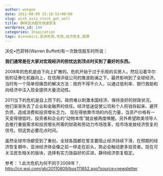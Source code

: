 ```yaml
---
author: wongoo
date: 2011-08-09 15:18:51+00:00
slug: wish_asia_stock_get_well
title: 静待亚洲股市快速恢复
wordpress_id: 144
categories: Inspiration
tags: Economics,亚洲市场,市场,经济恢复,股票
---
```


沃伦•巴菲特(Warren Buffett)有一次致信股东时所说：

**我们通常是在大家对宏观经济的担忧达到顶点时买到了最好的东西。**



2008年的危机是由下向上扩散的。危机开始于过于乐观的买房人，然后沿着华尔街的证券化机器向上，在信用评级公司的推波助澜之下，最终影响到了全球经济。当时有一个简单但痛苦的解决方法：政府不得不介入，以通过低利率、银行救助和向经济中注入现金提供大量流动性。

2011当下的危机是自上而下的。政府难以刺激本国经济、保持良好的财政状况，他们渐渐失去了企业和金融界的信任。经济低迷促使公司和个人将钱存起来、避开负债，造成消费和投资增长乏力。
现在得依靠市场的内在力量，当资产价格有一天变得很低时，投资者和企业的“动物本性”就会被再度唤醒。另外希望欧美领导人会推行重振需求和投资增长所需的财政和劳动力市场改革，给市场发放经济恢复的信号。但这势必要花点时间。

虽然全球市场都受到了重创，全球各国都在誓言要阻止经济持续下滑，在预期的经济恢复期中，亚洲经济体会像之前一样走在前头，势必会触动更多投资者。现在可关注民生相关的版块，选择有实力效益好的买进，静待经济恢复稳定。



参考：
1.此次危机为何不同于2008年？, http://cn.wsj.com/gb/20110809/bus111852.asp?source=newsletter
